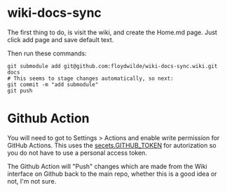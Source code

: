 # wiki-docs-sync

The first thing to do, is visit the wiki, and create the Home.md page. Just
click add page and save default text.

Then run these commands:

```
git submodule add git@github.com:floydwilde/wiki-docs-sync.wiki.git docs
# This seems to stage changes automatically, so next:
git commit -m "add submodule"
git push
```

# Github Action

You will need to got to Settings > Actions and enable write permission for
GitHub Actions.  This uses the [secets.GITHUB_TOKEN](https://docs.github.com/en/actions/security-guides/automatic-token-authentication#modifying-the-permissions-for-the-github_token) for autorization so you do not have to use a personal access token.


The Github Action will "Push" changes which are made from the Wiki interface on
Github back to the main repo, whether this is a good idea or not, I'm not sure.
